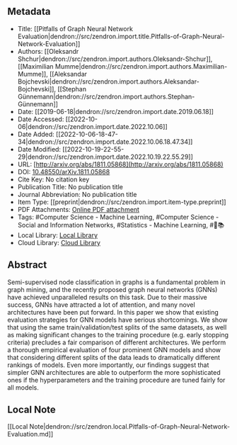 ## Metadata

- Title: [[Pitfalls of Graph Neural Network Evaluation|dendron://src/zendron.import.title.Pitfalls-of-Graph-Neural-Network-Evaluation]]
- Authors: [[Oleksandr Shchur|dendron://src/zendron.import.authors.Oleksandr-Shchur]], [[Maximilian Mumme|dendron://src/zendron.import.authors.Maximilian-Mumme]], [[Aleksandar Bojchevski|dendron://src/zendron.import.authors.Aleksandar-Bojchevski]], [[Stephan Günnemann|dendron://src/zendron.import.authors.Stephan-Günnemann]]
- Date: [[2019-06-18|dendron://src/zendron.import.date.2019.06.18]]
- Date Accessed: [[2022-10-06|dendron://src/zendron.import.date.2022.10.06]]
- Date Added: [[2022-10-06-18-47-34|dendron://src/zendron.import.date.2022.10.06.18.47.34]]
- Date Modified: [[2022-10-19-22-55-29|dendron://src/zendron.import.date.2022.10.19.22.55.29]]
- URL: [http://arxiv.org/abs/1811.05868](http://arxiv.org/abs/1811.05868)
- DOI: [10.48550/arXiv.1811.05868](http://doi.org/10.48550/arXiv.1811.05868)
- Cite Key: No citation key
- Publication Title: No publication title
- Journal Abbreviation: No publication title
- Item Type: [[preprint|dendron://src/zendron.import.item-type.preprint]]
- PDF Attachments: [Online PDF attachment](https://www.zotero.org/groups/9025336/mjvolk3/items/9025336/attachment/IRZ2H8GP/reader)
- Tags: #Computer Science - Machine Learning, #Computer Science - Social and Information Networks, #Statistics - Machine Learning, #🦌📚
- Local Library: [Local Library](zotero://select/items/9025336)
- Cloud Library: [Cloud Library](https://www.zotero.org/groups/9025336/mjvolk3/library)

## Abstract
Semi-supervised node classification in graphs is a fundamental problem in graph mining, and the recently proposed graph neural networks (GNNs) have achieved unparalleled results on this task. Due to their massive success, GNNs have attracted a lot of attention, and many novel architectures have been put forward. In this paper we show that existing evaluation strategies for GNN models have serious shortcomings. We show that using the same train/validation/test splits of the same datasets, as well as making significant changes to the training procedure (e.g. early stopping criteria) precludes a fair comparison of different architectures. We perform a thorough empirical evaluation of four prominent GNN models and show that considering different splits of the data leads to dramatically different rankings of models. Even more importantly, our findings suggest that simpler GNN architectures are able to outperform the more sophisticated ones if the hyperparameters and the training procedure are tuned fairly for all models.

## Local Note
[[Local Note|dendron://src/zendron.local.Pitfalls-of-Graph-Neural-Network-Evaluation.md]]
